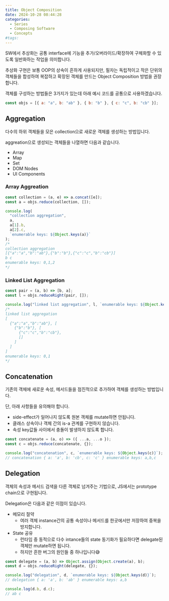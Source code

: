 ```yaml
---
title: Object Composition
date: 2024-10-28 08:44:28
categories:
  - Series
  - Composing Software
  - Concepts
#tags:
---
```

SW에서 추상화는 공통 interface에 기능을 추가/오버라이드/확장하여 구체화할 수 있도록 일반화하는 작업을 의미합니다.

추상화 구현은 보통 OOP의 상속이 흔하게 사용되지만, 필자는 독립적이고 작은 단위의 객체들을 합성하여 복잡하고 확장된 객체를 만드는 Object Composition 방법을 권장합니다.

객체를 구성하는 방법들은 3가지가 있는데 아래 예시 코드를 공통으로 사용하겠습니다.

```js
const objs = [{ a: "a", b: "ab" }, { b: "b" }, { c: "c", b: "cb" }];
```

## Aggregation

다수의 하위 객체들을 모은 collection으로 새로운 객체를 생성하는 방법입니다.

aggreation으로 생성되는 객체들을 나열하면 다음과 같습니다.

- Array
- Map
- Set
- DOM Nodes
- UI Components

### Array Aggreation

```js
const collection = (a, e) => a.concat([e]);
const a = objs.reduce(collection, []);

console.log(
  "collection aggregation",
  a,
  a[1].b,
  a[2].c,
  `enumerable keys: ${Object.keys(a)}`
);
/*
collection aggregation
[{"a":"a","b":"ab"},{"b":"b"},{"c":"c","b":"cb"}]
b c
enumerable keys: 0,1,2
*/
```

### Linked List Aggregation

```js
const pair = (a, b) => [b, a];
const l = objs.reduceRight(pair, []);

console.log("linked list aggregation", l, `enumerable keys: ${Object.keys(l)}`);
/*
linked list aggregation
[
  {"a":"a","b":"ab"}, [
    {"b":"b"}, [
      {"c":"c","b":"cb"},
      []
    ]
  ]
]
enumerable keys: 0,1
*/
```

## Concatenation

기존의 객체에 새로운 속성, 메서드들을 점진적으로 추가하여 객체를 생성하는 방법입니다.

단, 아래 사항들을 유의해야 합니다.

- side-effect가 일어나지 않도록 원본 객체를 mutate하면 안됩니다.
- 클래스 상속이나 객체 간의 is-a 관계를 구현하지 않습니다.
- 속성 key값들 사이에서 충돌이 발생하지 않도록 합니다.

```js
const concatenate = (a, o) => ({ ...a, ...o });
const c = objs.reduce(concatenate, {});

console.log("concatenation", c, `enumerable keys: ${Object.keys(c)}`);
// concatenation { a: 'a', b: 'cb', c: 'c' } enumerable keys: a,b,c
```

## Delegation

객체의 속성과 메서드 검색을 다른 객체로 넘겨주는 기법으로, JS에서는 prototype chain으로 구현됩니다.

Delegation은 다음과 같은 이점이 있습니다.

- 메모리 절약
    - 여러 객체 instance간의 공통 속성이나 메서드를 한곳에서만 저장하여 중복을 방지합니다.
- State 공유
    - 런타임 중 동적으로 다수 intance들의 state 동기화가 필요하다면 delegate된 객체만 mutate하면 됩니다.
    - 하지만 흔한 버그의 원인들 중 하나입니다😅

```js
const delegate = (a, b) => Object.assign(Object.create(a), b);
const d = objs.reduceRight(delegate, {});

console.log("delegation", d, `enumerable keys: ${Object.keys(d)}`);
// delegation { a: 'a', b: 'ab' } enumerable keys: a,b

console.log(d.b, d.c);
// ab c
```